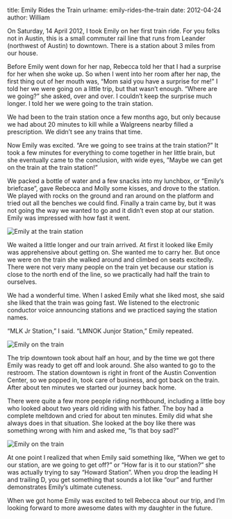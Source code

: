 title: Emily Rides the Train
urlname: emily-rides-the-train
date: 2012-04-24
author: William

On Saturday, 14 April 2012, I took Emily on her first train ride. For you folks
not in Austin, this is a small commuter rail line that runs from Leander
(northwest of Austin) to downtown. There is a station about 3 miles from our
house.

Before Emily went down for her nap, Rebecca told her that I had a surprise for
her when she woke up. So when I went into her room after her nap, the first
thing out of her mouth was, &ldquo;Mom said you have a surprise for me!&rdquo; I
told her we were going on a little trip, but that wasn&#x02bc;t enough.
&ldquo;Where are we going?&rdquo; she asked, over and over. I couldn&#x02bc;t
keep the surprise much longer. I told her we were going to the train station.

We had been to the train station once a few months ago, but only because we had
about 20 minutes to kill while a Walgreens nearby filled a prescription. We
didn&#x02bc;t see any trains that time.

Now Emily was excited. &ldquo;Are we going to see trains at the train
station?&rdquo; It took a few minutes for everything to come together in her
little brain, but she eventually came to the conclusion, with wide eyes,
&rdquo;Maybe we can get on the train at the train station!&rdquo;

We packed a bottle of water and a few snacks into my lunchbox, or
&ldquo;Emily&#x02bc;s briefcase&rdquo;, gave Rebecca and Molly some kisses, and
drove to the station. We played with rocks on the ground and ran around on the
platform and tried out all the benches we could find. Finally a train came by,
but it was not going the way we wanted to go and it didn&#x02bc;t even stop at
our station. Emily was impressed with how fast it went.

<img src="{static}/images/2012-04-14-train-1.jpg" alt="Emily at the train station" class="img-fluid">

We waited a little longer and our train arrived. At first it looked like Emily
was apprehensive about getting on. She wanted me to carry her. But once we were
on the train she walked around and climbed on seats excitedly. There were not
very many people on the train yet because our station is close to the north end
of the line, so we practically had half the train to ourselves.

We had a wonderful time. When I asked Emily what she liked most, she said she
liked that the train was going fast. We listened to the electronic conductor
voice announcing stations and we practiced saying the station names.

&ldquo;MLK Jr Station,&rdquo; I said. &ldquo;LMNOK Junjor Station,&rdquo; Emily
repeated.

<img src="{static}/images/2012-04-14-train-2.jpg" alt="Emily on the train" class="img-fluid">

The trip downtown took about half an hour, and by the time we got there Emily
was ready to get off and look around. She also wanted to go to the restroom. The
station downtown is right in front of the Austin Convention Center, so we popped
in, took care of business, and got back on the train. After about ten minutes we
started our journey back home.

There were quite a few more people riding northbound, including a little boy who
looked about two years old riding with his father. The boy had a complete
meltdown and cried for about ten minutes. Emily did what she always does in that
situation. She looked at the boy like there was something wrong with him and
asked me, &ldquo;Is that boy sad?&rdquo;

<img src="{static}/images/2012-04-14-train-3.jpg" alt="Emily on the train" class="img-fluid">

At one point I realized that when Emily said something like, &ldquo;When we get
to our station, are we going to get off?&rdquo; or &ldquo;How far is it to our
station?&rdquo; she was actually trying to say &ldquo;Howard Station&rdquo;.
When you drop the leading H and trailing D, you get something that sounds a lot
like &ldquo;our&rdquo; and further demonstrates Emily&#x02bc;s ultimate
cuteness.

When we got home Emily was excited to tell Rebecca about our trip, and
I&#x02bc;m looking forward to more awesome dates with my daughter in the future.
